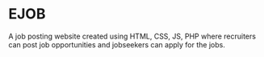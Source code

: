 # EJOB
A job posting website created using HTML, CSS, JS, PHP where recruiters can post job opportunities and jobseekers can apply for the jobs.

